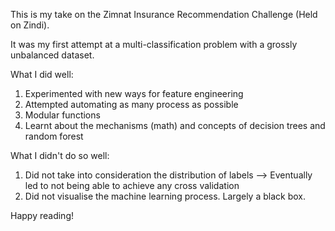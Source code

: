 This is my take on the Zimnat Insurance Recommendation Challenge (Held on Zindi).

It was my first attempt at a multi-classification problem with a grossly unbalanced dataset.

What I did well:
1) Experimented with new ways for feature engineering
2) Attempted automating as many process as possible
3) Modular functions
4) Learnt about the mechanisms (math) and concepts of decision trees and random forest

What I didn't do so well:
1) Did not take into consideration the distribution of labels --> Eventually led to not being able to achieve any cross validation
2) Did not visualise the machine learning process. Largely a black box.

Happy reading!
